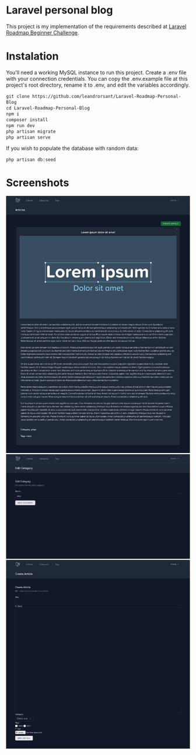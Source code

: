# Laravel personal blog
This project is my implementation of the requirements described at [Laravel Roadmap Beginner Challenge](https://github.com/LaravelDaily/Laravel-Roadmap-Beginner-Challenge).

# Instalation
You'll need a working MySQL instance to run this project. Create a .env file with your connection credentials. You can copy the .env.example file at this project's root directory, rename it to .env, and edit the variables accordingly.

```
git clone https://github.com/leandrorsant/Laravel-Roadmap-Personal-Blog
cd Laravel-Roadmap-Personal-Blog
npm i
composer install
npm run dev
php artisan migrate
php artisan serve
```

If you wish to populate the database with random data:
```
php artisan db:seed
```


# Screenshots
<img src="./screenshots/laravel-roadmap-personal-blog-screenshot1.png"/>
<img src="./screenshots/laravel-roadmap-personal-blog-screenshot2.png"/>
<img src="./screenshots/laravel-roadmap-personal-blog-screenshot3.png"/>
